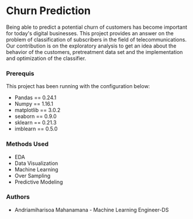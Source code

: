# Churn Prediction
Being able to predict a potential churn of customers has become important for today's digital businesses.
This project provides an answer on the problem of classification of subscribers in the field of telecommunications.
Our contribution is on the exploratory analysis to get an idea about the behavior of the customers, pretreatment data set and the implementation and optimization of the classifier.

### Prerequis
This project has been running with the configuration below:
* Pandas == 0.24.1
* Numpy == 1.16.1
* matplotlib == 3.0.2
* seaborn == 0.9.0
* sklearn == 0.21.3
* imblearn == 0.5.0

### Methods Used
* EDA
* Data Visualization
* Machine Learning
* Over Sampling
* Predictive Modeling

### Authors
* Andriamiharisoa Mahanamana - Machine Learning Engineer-DS
